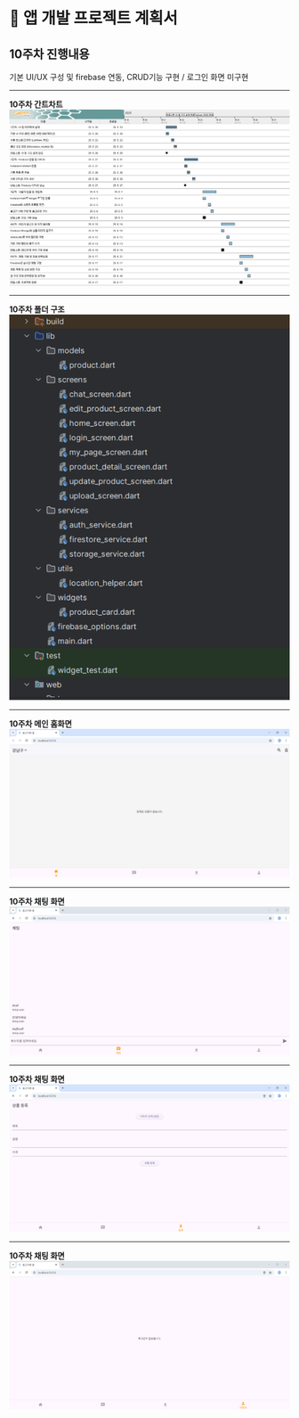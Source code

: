 # 📄 앱 개발 프로젝트 계획서

## 10주차 진행내용

기본 UI/UX 구성 및 firebase 연동, CRUD기능 구현 / 로그인 화면 미구현

---
**10주차 간트차트**
![10주차](https://raw.githubusercontent.com/damuljang1547/flutterwork/main/2nd_Market_Project/10주차/img/week10_gantt.png)

---
**10주차 폴더 구조**
![10주차](https://raw.githubusercontent.com/damuljang1547/flutterwork/main/2nd_Market_Project/10주차/img/week10_folder1.png)

---

**10주차 메인 홈화면**
![10주차](https://raw.githubusercontent.com/damuljang1547/flutterwork/main/2nd_Market_Project/10주차/img/week10_main.png)

---
**10주차 채팅 화면**
![10주차](https://raw.githubusercontent.com/damuljang1547/flutterwork/main/2nd_Market_Project/10주차/img/week10_chat.png)

---
**10주차 채팅 화면**
![10주차](https://raw.githubusercontent.com/damuljang1547/flutterwork/main/2nd_Market_Project/10주차/img/week10_upload.png)

---
**10주차 채팅 화면**
![10주차](https://raw.githubusercontent.com/damuljang1547/flutterwork/main/2nd_Market_Project/10주차/img/week10_log.png)